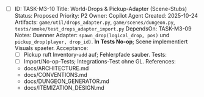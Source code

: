 - [ ] ID: TASK-M3-10
  Title: World-Drops & Pickup-Adapter (Scene-Stubs)
  Status: Proposed
  Priority: P2
  Owner: Copilot Agent
  Created: 2025-10-24
  Artifacts: `game/util/drops_adapter.py`, `game/scenes/dungeon.py`, `tests/smoke/test_drops_adapter_import.py`
  DependsOn: TASK-M3-09
  Notes:
  Duenner Adapter: `spawn_drop(logical_drop, pos)` und `pickup_drop(player, drop_id)`. **In Tests No-op**; Scene implementiert Visuals spaeter.
  Acceptance:
  - [ ] Pickup ruft Inventory-`add` auf; Fehlerpfade sauber.
  Tests:
  - [ ] Import/No-op-Tests; Integrations-Test ohne GL.
  References:
  - docs/ARCHITECTURE.md
  - docs/CONVENTIONS.md
  - docs/DUNGEON_GENERATOR.md
  - docs/ITEMIZATION_DESIGN.md
